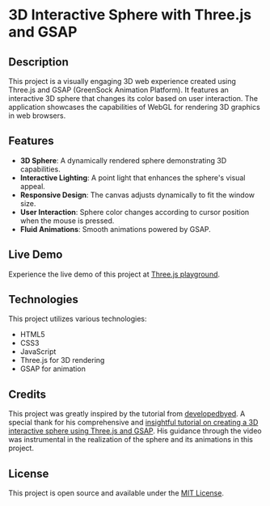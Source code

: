 
# 3D Interactive Sphere with Three.js and GSAP

## Description

This project is a visually engaging 3D web experience created using Three.js and GSAP (GreenSock Animation Platform). It features an interactive 3D sphere that changes its color based on user interaction. The application showcases the capabilities of WebGL for rendering 3D graphics in web browsers.

## Features

-   **3D Sphere**: A dynamically rendered sphere demonstrating 3D capabilities.
-   **Interactive Lighting**: A point light that enhances the sphere's visual appeal.
-   **Responsive Design**: The canvas adjusts dynamically to fit the window size.
-   **User Interaction**: Sphere color changes according to cursor position when the mouse is pressed.
-   **Fluid Animations**: Smooth animations powered by GSAP.

## Live Demo

Experience the live demo of this project at [Three.js playground](https://marco-tuzza.github.io/three-js-playground/).

## Technologies

This project utilizes various technologies:

-   HTML5
-   CSS3
-   JavaScript
-   Three.js for 3D rendering
-   GSAP for animation

## Credits

This project was greatly inspired by the tutorial from [developedbyed](https://www.youtube.com/@developedbyed). A special thank for his comprehensive and [insightful tutorial on creating a 3D interactive sphere using Three.js and GSAP](https://www.youtube.com/watch?v=_OwJV2xL8M8). His guidance through the video was instrumental in the realization of the sphere and its animations in this project.

## License

This project is open source and available under the [MIT License](https://chat.openai.com/c/LICENSE).
